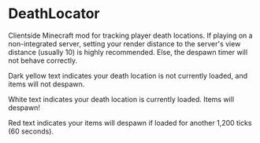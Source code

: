 # DeathLocator
Clientside Minecraft mod for tracking player death locations.
If playing on a non-integrated server, setting your render distance to the server's view distance (usually 10) is highly recommended. Else, the despawn timer will not behave correctly.

Dark yellow text indicates your death location is not currently loaded, and items will not despawn.

White text indicates your death location is currently loaded. Items will despawn!

Red text indicates your items will despawn if loaded for another 1,200 ticks (60 seconds).
